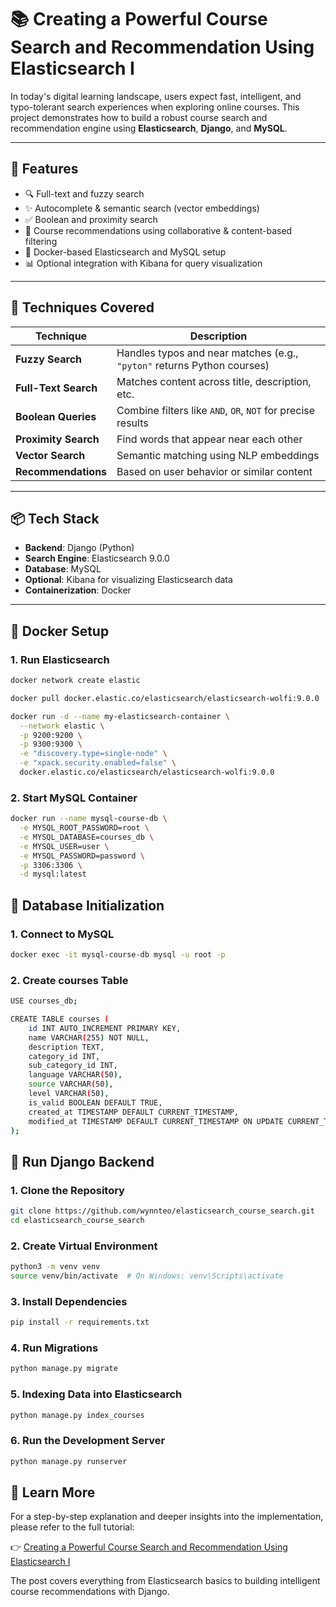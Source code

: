 # 📚 Creating a Powerful Course Search and Recommendation Using Elasticsearch I

In today's digital learning landscape, users expect fast, intelligent, and typo-tolerant search experiences when exploring online courses. This project demonstrates how to build a robust course search and recommendation engine using **Elasticsearch**, **Django**, and **MySQL**.

---

## 🚀 Features

- 🔍 Full-text and fuzzy search
- ✨ Autocomplete & semantic search (vector embeddings)
- ✅ Boolean and proximity search
- 🤖 Course recommendations using collaborative & content-based filtering
- 🐳 Docker-based Elasticsearch and MySQL setup
- 📊 Optional integration with Kibana for query visualization

---

## 🧠 Techniques Covered

| Technique           | Description |
|---------------------|-------------|
| **Fuzzy Search**    | Handles typos and near matches (e.g., `"pyton"` returns Python courses) |
| **Full-Text Search**| Matches content across title, description, etc. |
| **Boolean Queries** | Combine filters like `AND`, `OR`, `NOT` for precise results |
| **Proximity Search**| Find words that appear near each other |
| **Vector Search**   | Semantic matching using NLP embeddings |
| **Recommendations**| Based on user behavior or similar content |

---

## 📦 Tech Stack

- **Backend**: Django (Python)
- **Search Engine**: Elasticsearch 9.0.0
- **Database**: MySQL
- **Optional**: Kibana for visualizing Elasticsearch data
- **Containerization**: Docker

---

## 🐳 Docker Setup

### 1. Run Elasticsearch

```bash
docker network create elastic

docker pull docker.elastic.co/elasticsearch/elasticsearch-wolfi:9.0.0

docker run -d --name my-elasticsearch-container \
  --network elastic \
  -p 9200:9200 \
  -p 9300:9300 \
  -e "discovery.type=single-node" \
  -e "xpack.security.enabled=false" \
  docker.elastic.co/elasticsearch/elasticsearch-wolfi:9.0.0
```

### 2. Start MySQL Container

```bash
docker run --name mysql-course-db \
  -e MYSQL_ROOT_PASSWORD=root \
  -e MYSQL_DATABASE=courses_db \
  -e MYSQL_USER=user \
  -e MYSQL_PASSWORD=password \
  -p 3306:3306 \
  -d mysql:latest
```

## 💾 Database Initialization

### 1. Connect to MySQL

```bash
docker exec -it mysql-course-db mysql -u root -p
```

### 2. Create courses Table

```bash
USE courses_db;

CREATE TABLE courses (
    id INT AUTO_INCREMENT PRIMARY KEY,
    name VARCHAR(255) NOT NULL,
    description TEXT,
    category_id INT,
    sub_category_id INT,
    language VARCHAR(50),
    source VARCHAR(50),
    level VARCHAR(50),
    is_valid BOOLEAN DEFAULT TRUE,
    created_at TIMESTAMP DEFAULT CURRENT_TIMESTAMP,
    modified_at TIMESTAMP DEFAULT CURRENT_TIMESTAMP ON UPDATE CURRENT_TIMESTAMP
);
```

## 🐍 Run Django Backend

### 1. Clone the Repository

```bash
git clone https://github.com/wynnteo/elasticsearch_course_search.git
cd elasticsearch_course_search
```

### 2. Create Virtual Environment

```bash
python3 -m venv venv
source venv/bin/activate  # On Windows: venv\Scripts\activate
```

### 3. Install Dependencies

```bash
pip install -r requirements.txt
```

### 4. Run Migrations

```bash
python manage.py migrate
```

### 5. Indexing Data into Elasticsearch

```bash
python manage.py index_courses
```

### 6. Run the Development Server

```bash
python manage.py runserver
```

## 📖 Learn More

For a step-by-step explanation and deeper insights into the implementation, please refer to the full tutorial:

👉 [Creating a Powerful Course Search and Recommendation Using Elasticsearch I](https://your-blog-link.com)

The post covers everything from Elasticsearch basics to building intelligent course recommendations with Django.

